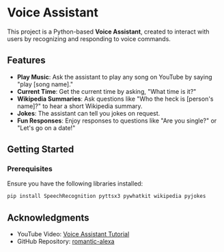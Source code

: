 # Voice Assistant

This project is a Python-based **Voice Assistant**, created to interact with users by recognizing and responding to voice commands.

## Features

- **Play Music**: Ask the assistant to play any song on YouTube by saying "play [song name]."
- **Current Time**: Get the current time by asking, "What time is it?"
- **Wikipedia Summaries**: Ask questions like "Who the heck is [person's name]?" to hear a short Wikipedia summary.
- **Jokes**: The assistant can tell you jokes on request.
- **Fun Responses**: Enjoy responses to questions like "Are you single?" or "Let's go on a date!"

## Getting Started

### Prerequisites

Ensure you have the following libraries installed:

```bash
pip install SpeechRecognition pyttsx3 pywhatkit wikipedia pyjokes
```

## Acknowledgments

- YouTube Video: [Voice Assistant Tutorial](https://youtu.be/AWvsXxDtEkU?si=iADFFRqMeKi5nlsy)
- GitHub Repository: [romantic-alexa](https://github.com/ProgrammingHero1/romantic-alexa)
